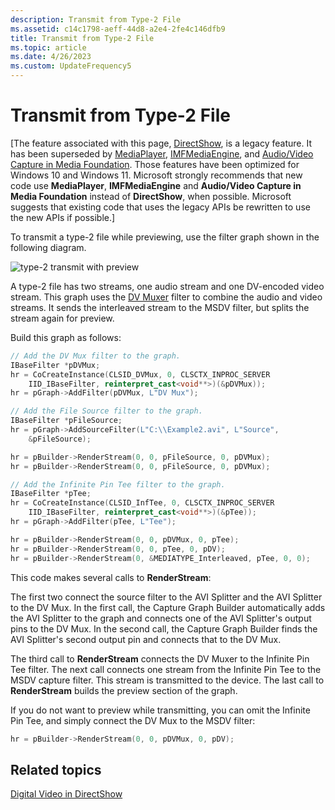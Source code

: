 ```yaml
---
description: Transmit from Type-2 File
ms.assetid: c14c1798-aeff-44d8-a2e4-2fe4c146dfb9
title: Transmit from Type-2 File
ms.topic: article
ms.date: 4/26/2023
ms.custom: UpdateFrequency5
---
```


# Transmit from Type-2 File

\[The feature associated with this page, [DirectShow](/windows/win32/directshow/directshow), is a legacy feature. It has been superseded by [MediaPlayer](/uwp/api/Windows.Media.Playback.MediaPlayer), [IMFMediaEngine](/windows/win32/api/mfmediaengine/nn-mfmediaengine-imfmediaengine), and [Audio/Video Capture in Media Foundation](windows/win32/medfound/audio-video-capture-in-media-foundation). Those features have been optimized for Windows 10 and Windows 11. Microsoft strongly recommends that new code use **MediaPlayer**, **IMFMediaEngine** and **Audio/Video Capture in Media Foundation** instead of **DirectShow**, when possible. Microsoft suggests that existing code that uses the legacy APIs be rewritten to use the new APIs if possible.\]

To transmit a type-2 file while previewing, use the filter graph shown in the following diagram.

![type-2 transmit with preview](images/dv2-transmit.png)

A type-2 file has two streams, one audio stream and one DV-encoded video stream. This graph uses the [DV Muxer](dv-muxer-filter.md) filter to combine the audio and video streams. It sends the interleaved stream to the MSDV filter, but splits the stream again for preview.

Build this graph as follows:


```C++
// Add the DV Mux filter to the graph.
IBaseFilter *pDVMux;
hr = CoCreateInstance(CLSID_DVMux, 0, CLSCTX_INPROC_SERVER
    IID_IBaseFilter, reinterpret_cast<void**>)(&pDVMux));
hr = pGraph->AddFilter(pDVMux, L"DV Mux");

// Add the File Source filter to the graph.
IBaseFilter *pFileSource;
hr = pGraph->AddSourceFilter(L"C:\\Example2.avi", L"Source", 
    &pFileSource);

hr = pBuilder->RenderStream(0, 0, pFileSource, 0, pDVMux);
hr = pBuilder->RenderStream(0, 0, pFileSource, 0, pDVMux);

// Add the Infinite Pin Tee filter to the graph.
IBaseFilter *pTee;
hr = CoCreateInstance(CLSID_InfTee, 0, CLSCTX_INPROC_SERVER
    IID_IBaseFilter, reinterpret_cast<void**>)(&pTee));
hr = pGraph->AddFilter(pTee, L"Tee");

hr = pBuilder->RenderStream(0, 0, pDVMux, 0, pTee);
hr = pBuilder->RenderStream(0, 0, pTee, 0, pDV);
hr = pBuilder->RenderStream(0, &MEDIATYPE_Interleaved, pTee, 0, 0);
```



This code makes several calls to **RenderStream**:

The first two connect the source filter to the AVI Splitter and the AVI Splitter to the DV Mux. In the first call, the Capture Graph Builder automatically adds the AVI Splitter to the graph and connects one of the AVI Splitter's output pins to the DV Mux. In the second call, the Capture Graph Builder finds the AVI Splitter's second output pin and connects that to the DV Mux.

The third call to **RenderStream** connects the DV Muxer to the Infinite Pin Tee filter. The next call connects one stream from the Infinite Pin Tee to the MSDV capture filter. This stream is transmitted to the device. The last call to **RenderStream** builds the preview section of the graph.

If you do not want to preview while transmitting, you can omit the Infinite Pin Tee, and simply connect the DV Mux to the MSDV filter:


```C++
hr = pBuilder->RenderStream(0, 0, pDVMux, 0, pDV);
```



## Related topics

<dl> <dt>

[Digital Video in DirectShow](digital-video-in-directshow.md)
</dt> </dl>

 

 



